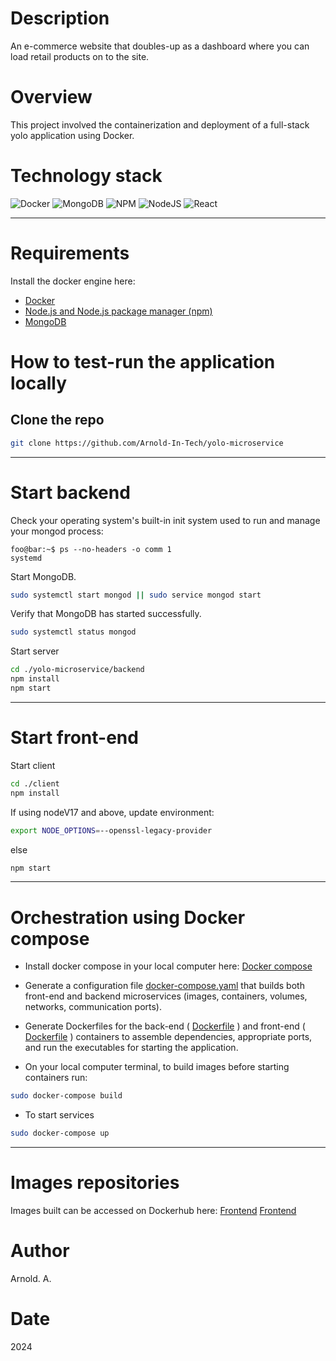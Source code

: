 
# Description
An e-commerce website that doubles-up as a dashboard where you can load retail products on to the site.

# Overview
This project involved the containerization and deployment of a full-stack yolo application using Docker.

# Technology stack
![Docker](https://img.shields.io/badge/docker-%230db7ed.svg?style=for-the-badge&logo=docker&logoColor=white)
![MongoDB](https://img.shields.io/badge/MongoDB-%234ea94b.svg?style=for-the-badge&logo=mongodb&logoColor=white)
![NPM](https://img.shields.io/badge/NPM-%23CB3837.svg?style=for-the-badge&logo=npm&logoColor=white)
![NodeJS](https://img.shields.io/badge/node.js-6DA55F?style=for-the-badge&logo=node.js&logoColor=white)
![React](https://img.shields.io/badge/react-%2320232a.svg?style=for-the-badge&logo=react&logoColor=%2361DAFB)


------------------------------------------------ 

# Requirements
Install the docker engine here:
- [Docker](https://docs.docker.com/engine/install/) 
- [Node.js and Node.js package manager (npm)](https://www.digitalocean.com/community/tutorials/how-to-install-node-js-on-ubuntu-20-04)  
- [MongoDB](https://www.mongodb.com/docs/manual/tutorial/install-mongodb-on-ubuntu/)

# How to test-run the application locally

## Clone the repo

```sh
git clone https://github.com/Arnold-In-Tech/yolo-microservice
```

------------------------------------------------ 

# Start backend

Check your operating system's built-in init system used to run and manage your mongod process:

```console
foo@bar:~$ ps --no-headers -o comm 1
systemd
```

Start MongoDB. 
```sh
sudo systemctl start mongod || sudo service mongod start 
```

Verify that MongoDB has started successfully.
```sh
sudo systemctl status mongod
```

Start server
```sh
cd ./yolo-microservice/backend
npm install
npm start
```

------------------------------------------------ 

# Start front-end

Start client
```sh
cd ./client
npm install
```

If using nodeV17 and above, update environment:
```sh
export NODE_OPTIONS=--openssl-legacy-provider
```

else
```sh
npm start
```

------------------------------------------------

# Orchestration using Docker compose

- Install docker compose in your local computer here: [Docker compose](https://www.digitalocean.com/community/tutorials/how-to-install-and-use-docker-compose-on-ubuntu-20-04)

- Generate a configuration file [docker-compose.yaml](./docker-compose.yaml) that builds both front-end and backend microservices (images, containers, volumes, networks, communication ports).

- Generate Dockerfiles for the back-end ( [Dockerfile](./backend/Dockerfile) ) and front-end ( [Dockerfile](./client/Dockerfile) ) containers to assemble dependencies, appropriate ports, and run the executables for starting the application.

- On your local computer terminal, to build images before starting containers run:
```sh
sudo docker-compose build  
```
 
- To start services
```sh
sudo docker-compose up  
```

------------------------------------------------

# Images repositories
Images built can be accessed on Dockerhub here:
[Frontend](https://hub.docker.com/r/ahnoamu/ahnoamu-yolo-client)
[Frontend](https://hub.docker.com/r/ahnoamu/ahnoamu-yolo-backend)


# Author 
Arnold. A.

# Date
2024


